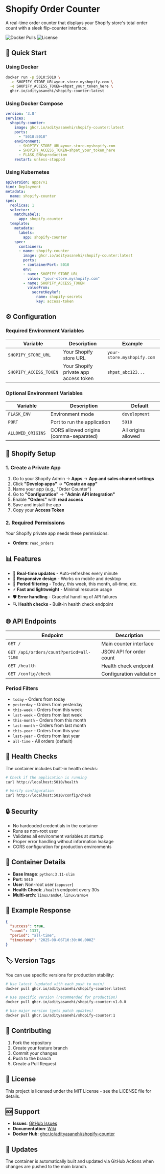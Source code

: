 # Shopify Order Counter

A real-time order counter that displays your Shopify store's total order count with a sleek flip-counter interface.

![Docker Pulls](https://img.shields.io/badge/docker-ghcr.io-blue)
![License](https://img.shields.io/badge/license-MIT-green)

## 🚀 Quick Start

### Using Docker

```bash
docker run -p 5010:5010 \
  -e SHOPIFY_STORE_URL=your-store.myshopify.com \
  -e SHOPIFY_ACCESS_TOKEN=shpat_your_token_here \
  ghcr.io/adityasanehi/shopify-counter:latest
```

### Using Docker Compose

```yaml
version: '3.8'
services:
  shopify-counter:
    image: ghcr.io/adityasanehi/shopify-counter:latest
    ports:
      - "5010:5010"
    environment:
      - SHOPIFY_STORE_URL=your-store.myshopify.com
      - SHOPIFY_ACCESS_TOKEN=shpat_your_token_here
      - FLASK_ENV=production
    restart: unless-stopped
```

### Using Kubernetes

```yaml
apiVersion: apps/v1
kind: Deployment
metadata:
  name: shopify-counter
spec:
  replicas: 1
  selector:
    matchLabels:
      app: shopify-counter
  template:
    metadata:
      labels:
        app: shopify-counter
    spec:
      containers:
      - name: shopify-counter
        image: ghcr.io/adityasanehi/shopify-counter:latest
        ports:
        - containerPort: 5010
        env:
        - name: SHOPIFY_STORE_URL
          value: "your-store.myshopify.com"
        - name: SHOPIFY_ACCESS_TOKEN
          valueFrom:
            secretKeyRef:
              name: shopify-secrets
              key: access-token
```

## ⚙️ Configuration

### Required Environment Variables

| Variable | Description | Example |
|----------|-------------|---------|
| `SHOPIFY_STORE_URL` | Your Shopify store URL | `your-store.myshopify.com` |
| `SHOPIFY_ACCESS_TOKEN` | Your Shopify private app access token | `shpat_abc123...` |

### Optional Environment Variables

| Variable | Description | Default |
|----------|-------------|---------|
| `FLASK_ENV` | Environment mode | `development` |
| `PORT` | Port to run the application | `5010` |
| `ALLOWED_ORIGINS` | CORS allowed origins (comma-separated) | All origins allowed |

## 🔧 Shopify Setup

### 1. Create a Private App

1. Go to your Shopify Admin → **Apps** → **App and sales channel settings**
2. Click **"Develop apps"** → **"Create an app"**
3. Name your app (e.g., "Order Counter")
4. Go to **"Configuration"** → **"Admin API integration"**
5. Enable **"Orders"** with **read access**
6. Save and install the app
7. Copy your **Access Token**

### 2. Required Permissions

Your Shopify private app needs these permissions:
- **Orders**: `read_orders`

## 📊 Features

- 🔄 **Real-time updates** - Auto-refreshes every minute
- 📱 **Responsive design** - Works on mobile and desktop
- 🎯 **Period filtering** - Today, this week, this month, all-time, etc.
- ⚡ **Fast and lightweight** - Minimal resource usage
- 🛡️ **Error handling** - Graceful handling of API failures
- 🔍 **Health checks** - Built-in health check endpoint

## 🌐 API Endpoints

| Endpoint | Description |
|----------|-------------|
| `GET /` | Main counter interface |
| `GET /api/orders/count?period=all-time` | JSON API for order count |
| `GET /health` | Health check endpoint |
| `GET /config/check` | Configuration validation |

### Period Filters

- `today` - Orders from today
- `yesterday` - Orders from yesterday  
- `this-week` - Orders from this week
- `last-week` - Orders from last week
- `this-month` - Orders from this month
- `last-month` - Orders from last month
- `this-year` - Orders from this year
- `last-year` - Orders from last year
- `all-time` - All orders (default)

## 🏥 Health Checks

The container includes built-in health checks:

```bash
# Check if the application is running
curl http://localhost:5010/health

# Verify configuration
curl http://localhost:5010/config/check
```

## 🔒 Security

- No hardcoded credentials in the container
- Runs as non-root user
- Validates all environment variables at startup
- Proper error handling without information leakage
- CORS configuration for production environments

## 🐳 Container Details

- **Base Image**: `python:3.11-slim`
- **Port**: `5010`
- **User**: Non-root user (`appuser`)
- **Health Check**: `/health` endpoint every 30s
- **Multi-arch**: `linux/amd64`, `linux/arm64`

## 📝 Example Response

```json
{
  "success": true,
  "count": 1337,
  "period": "all-time",
  "timestamp": "2025-08-06T10:30:00.000Z"
}
```


## 🏷️ Version Tags

You can use specific versions for production stability:

```bash
# Use latest (updated with each push to main)
docker pull ghcr.io/adityasanehi/shopify-counter:latest

# Use specific version (recommended for production)
docker pull ghcr.io/adityasanehi/shopify-counter:v1.0.0

# Use major version (gets patch updates)
docker pull ghcr.io/adityasanehi/shopify-counter:1
```

## 🤝 Contributing

1. Fork the repository
2. Create your feature branch
3. Commit your changes
4. Push to the branch
5. Create a Pull Request

## 📄 License

This project is licensed under the MIT License - see the LICENSE file for details.

## 🆘 Support

- **Issues**: [GitHub Issues](https://github.com/adityasanehi/shopify-counter/issues)
- **Documentation**: [Wiki](https://github.com/adityasanehi/shopify-counter/wiki)
- **Docker Hub**: [ghcr.io/adityasanehi/shopify-counter](https://github.com/adityasanehi/shopify-counter/pkgs/container/shopify-counter)

## 🔄 Updates

The container is automatically built and updated via GitHub Actions when changes are pushed to the main branch.